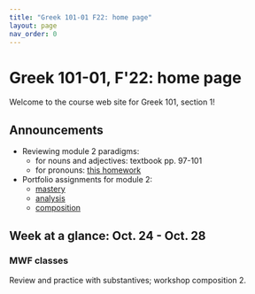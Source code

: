 ```yaml
---
title: "Greek 101-01 F22: home page"
layout: page
nav_order: 0
---
```




# Greek 101-01, F'22: home page

Welcome to the course web site for Greek 101, section 1! 


## Announcements

- Reviewing module 2 paradigms:  
    - for nouns and adjectives: textbook pp. 97-101
    - for pronouns: [this homework](./classes/module2/pronouns/)
- Portfolio assignments for module 2:
    - [mastery](./classes/module2/portfolio-mastery/)
    - [analysis](https://hellenike.github.io/textbook/practice/module2/portfolio/reading/)
    - [composition](https://hellenike.github.io/textbook/practice/module2/portfolio/composition/)



## Week at a glance: Oct. 24 - Oct. 28

### MWF classes

Review and practice with substantives; workshop composition 2.